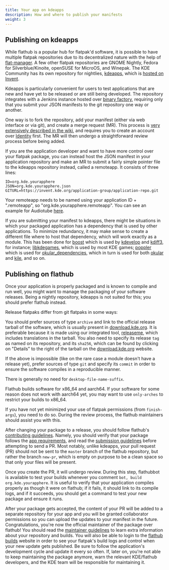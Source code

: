 ```yaml
---
title: Your app on kdeapps
description: How and where to publish your manifests
weight: 3
---
```


## Publishing on kdeapps

While flathub is a popular hub for flatpak'd software, it is possible to have multiple flatpak repositories due to its decentralized nature with the help of [flat-manager](https://github.com/flatpak/flat-manager). A few other flatpak repositories are GNOME Nightly, Fedora for Silverblue/Kinoite, openSUSE for MicroOS, and Winepak. The KDE Community has its own repository for nightlies, [kdeapps](https://community.kde.org/Guidelines_and_HOWTOs/Flatpak), which is [hosted on Invent](https://invent.kde.org/packaging/flatpak-kde-applications).

Kdeapps is particularly convenient for users to test applications that are new and have yet to be released or are still being developed. The repository integrates with a Jenkins instance hosted over [binary factory](https://binary-factory.kde.org/view/Flatpak/), requiring only that you submit your JSON manifests to the git repository one way or another.

One way is to fork the repository, add your manifest (either via web interface or via git), and create a merge request (MR). This process is [very extensively described in the wiki](https://community.kde.org/Infrastructure/GitLab), and requires you to create an account over [Identity](https://identity.kde.org/) first. The MR will then undergo a straightforward review process before being added.

If you are the application developer and want to have more control over your flatpak package, you can instead host the JSON manifest in your application repository and make an MR to submit a fairly simple pointer file to the kdeapps repository instead, called a remoteapp. It consists of three lines:

```
ID=org.kde.yourapphere
JSON=org.kde.yourapphere.json
GITURL=https://invent.kde.org/application-group/application-repo.git
```

Your remoteapp needs to be named using your application ID + ".remoteapp", so "org.kde.yourapphere.remoteapp". You can see an example for Audiotube [here](https://invent.kde.org/packaging/flatpak-kde-applications/-/blob/master/org.kde.audiotube.remoteapp).

If you are submitting your manifest to kdeapps, there might be situations in which your packaged application has a dependency that is used by other applications. To minimize redundancy, it may make sense to create a different file where to host that dependency, which will work exactly as a module. This has been done for [boost](https://invent.kde.org/packaging/flatpak-kde-applications/-/blob/master/boost.json) which is used by [kdevelop](https://invent.kde.org/packaging/flatpak-kde-applications/-/blob/master/org.kde.kdevelop.json) and [kdiff3](https://invent.kde.org/packaging/flatpak-kde-applications/-/blob/master/org.kde.kdiff3.json), for instance; [libkdegames](https://invent.kde.org/packaging/flatpak-kde-applications/-/blob/master/libkdegames.json), which is used by most KDE games; [poppler](https://invent.kde.org/packaging/flatpak-kde-applications/-/blob/master/poppler.json) which is used for [okular_dependencies](https://invent.kde.org/packaging/flatpak-kde-applications/-/blob/master/okular_dependencies.json), which in turn is used for both [okular](https://invent.kde.org/packaging/flatpak-kde-applications/-/blob/master/org.kde.okular.json) and [kile](https://invent.kde.org/packaging/flatpak-kde-applications/-/blob/master/org.kde.kile.json), and so on.

## Publishing on flathub

Once your application is properly packaged and is known to compile and run well, you might want to manage the packaging of your software releases. Being a nightly repository, kdeapps is not suited for this; you should prefer flathub instead.

Release flatpaks differ from git flatpaks in some ways:

You should prefer sources of type `archive` and link to the official release tarball of the software, which is usually present in [download.kde.org](https://download.kde.org). It is preferable because it is made using our integrated tool, [releaseme](https://community.kde.org/ReleasingSoftware#Creating_a_Tarball), which includes translations in the tarball. You also need to specify its release `tag` as named on its repository, and its `sha256`, which can be found by clicking on "Details" to the right of the tarball on the [download.kde.org](https://download.kde.org) website.

If the above is impossible (like on the rare case a module doesn't have a release yet), prefer sources of type `git` and specify its `commit` in order to ensure the software compiles in a reproducible manner.

There is generally no need for `desktop-file-name-suffix`.

Flathub builds software for x86_64 and aarch64. If your software for some reason does not work with aarch64 yet, you may want to use `only-arches` to restrict your builds to x86_64.

If you have not yet minimized your use of flatpak permissions (from `finish-args`), you need to do so. During the review process, the flathub maintainers should assist you with this.

After changing your package to a release, you should follow flathub's [contributing guidelines](https://github.com/flathub/flathub/blob/master/CONTRIBUTING.md). Namely, you should verify that your package follows the [app requirements](https://github.com/flathub/flathub/wiki/App-Requirements), and read the [submission guidelines](https://github.com/flathub/flathub/wiki/App-Submission) before attempting to send a PR. Most notably, unlike kdeapps, your pull request (PR) should not be sent to the `master` branch of the flathub repository, but rather the branch `new-pr`, which is empty on purpose to be a clean space so that only your files will be present.

Once you create the PR, it will undergo review. During this step, flathubbot is available to test your builds whenever you comment `bot, build org.kde.yourapphere`. It is useful to verify that your application compiles properly as though it were on flathub; if it fails, it should link to its compile logs, and if it succeeds, you should get a command to test your new package and ensure it runs.

After your package gets accepted, the content of your PR will be added to a separate repository for your app and you will be granted collaborator permissions so you can upload the updates to your manifest in the future. Congratulations, you're now the official maintainer of the package over flathub! You should read the [maintainer guidelines](https://github.com/flathub/flathub/wiki/App-Maintenance) to learn extra information about your repository and builds. You will also be able to login to the [flathub builds](https://flathub.org/builds/) website in order to see your flatpak's build logs and control when your new update gets published. Be sure to follow the application's development cycle and update it every so often. If, later on, you're not able to keep maintaining the package anymore, warn the relevant KDE/flathub developers, and the KDE team will be responsible for maintaining it.
